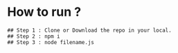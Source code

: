 # How to run ?

```
## Step 1 : Clone or Download the repo in your local.
## Step 2 : npm i
## Step 3 : node filename.js
```
